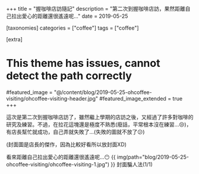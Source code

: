 +++
title = "握咖啡店訪隨記"
description = "第二次到握咖啡店訪，果然距離自己拉出愛心的距離還很遙遠呢..."
date = 2019-05-25

[taxonomies]
categories = ["coffee"]
tags = ["coffee"]

[extra]
# This theme has issues, cannot detect the path correctly
#featured_image = "@/content/blog/2019-05-25-ohcoffee-visiting/ohcoffee-visiting-header.jpg"
#featured_image_extended = true
+++

這次是第二次到握咖啡店訪了，雖然繼上學期的店訪之後，又經過了許多對咖啡的研究及練習。不過，在拉花這塊還是極度不熟悉(廢話，平常根本沒在練習...😒)，有店長幫忙就成功，自己弄就失敗了...(失敗的圖就不放了😕)

(封面圖是店長的傑作，因為比較好看所以放封面XD)

看來距離自己拉出愛心的距離還很遙遠呢...😶
{{ img(path="blog/2019-05-25-ohcoffee-visiting/ohcoffee-visiting-1.jpg") }}
封面騙人法(1/1)
